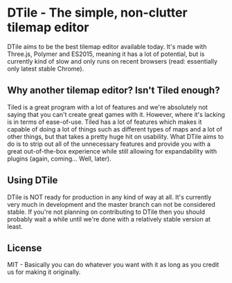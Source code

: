 # DTile - The simple, non-clutter tilemap editor
DTile aims to be the best tilemap editor available today. It's made with Three.js, Polymer and ES2015, meaning it has a lot of potential, but is currently kind of slow and only runs on recent browsers (read: essentially only latest stable Chrome).

## Why another tilemap editor? Isn't Tiled enough?
Tiled is a great program with a lot of features and we're absolutely not saying that you can't create great games with it. However, where it's lacking is in terms of ease-of-use. Tiled has a lot of features which makes it capable of doing a lot of things such as different types of maps and a lot of other things, but that takes a pretty huge hit on usability. What DTile aims to do is to strip out all of the unnecessary features and provide you with a great out-of-the-box experience while still allowing for expandability with plugins (again, coming... Well, later).

## Using DTile
DTile is NOT ready for production in any kind of way at all. It's currently very much in development and the master branch can not be considered stable. If you're not planning on contributing to DTile then you should probably wait a while until we're done with a relatively stable version at least.

## License
MIT - Basically you can do whatever you want with it as long as you credit us for making it originally.
